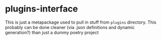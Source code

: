 # plugins-interface

This is just a metapackage used to pull in stuff from `plugins` directory.
This probably can be done cleaner (via .json definitions and dynamic generation?) than just a dummy poetry project
